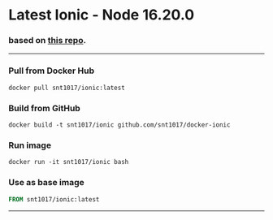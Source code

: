 # Latest Ionic - Node 16.20.0

### based on [this repo](https://github.com/beevelop/docker-ionic).

---

### Pull from Docker Hub

```
docker pull snt1017/ionic:latest
```

### Build from GitHub

```
docker build -t snt1017/ionic github.com/snt1017/docker-ionic
```

### Run image

```
docker run -it snt1017/ionic bash
```

### Use as base image

```Dockerfile
FROM snt1017/ionic:latest
```

---
